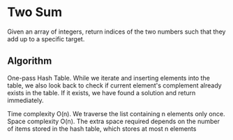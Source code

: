 # Two Sum

Given an array of integers, return indices of the two numbers such that they add up to a specific target.

## Algorithm

One-pass Hash Table. While we iterate and inserting elements into the table, we also look back to check if current element's complement already exists in the table. If it exists, we have found a solution and return immediately.

Time complexity O(n). We traverse the list containing n elements only once.
Space complexity O(n). The extra space required depends on the number of items stored in the hash table, which stores at most n elements

